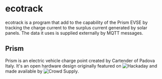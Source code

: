 # ecotrack

ecotrack is a program that add to the capability of the Prism EVSE by
tracking the charge current to the surplus current generated by solar
panels. The data it uses is supplied externally by MQTT messages.

## Prism

Prism is an electric vehicle charge point created by Cartender of
Padova Italy. It's an open hardware design originally featured on
![Hackaday](https://hackaday.io/project/166859-prism) and made
available by ![Crowd
Supply](https://www.crowdsupply.com/cartender/prism).
